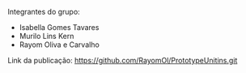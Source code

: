 Integrantes do grupo:

- Isabella Gomes Tavares
- Murilo Lins Kern
- Rayom Oliva e Carvalho

Link da publicação: https://github.com/RayomOl/PrototypeUnitins.git
